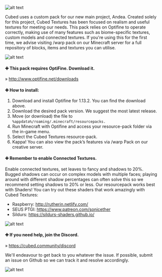 
![alt text](https://i.imgur.com/uDekgeX.png "Cubed Textures")

Cubed uses a custom pack for our new main project, Andea. Created solely for this project, Cubed Textures has been focused on realism and useful textures for meeting our needs. This pack relies on Optifine to operate correctly, making use of many features such as biome-specific textures, custom models and connected textures. If you're using this for the first time, we advise visiting /warp pack on our Minecraft server for a full repository of blocks, items and textures you can utilise.

![alt text](https://i.imgur.com/NCqdzIZ.png "Requirements")

#### ✚ This pack requires OptiFine. Download it.

  » http://www.optifine.net/downloads
  
  
  
#### ✚ How to install:

1. Download and install Optifine for 1.13.2. You can find the download above.
2. Download the desired pack version. We suggest the most latest release.
3. Move (or download) the file to ``%appdata%/roaming/.minecraft/resourcepacks.``
4. Run Minecraft with Optifine and access your resource-pack folder via the in-game menu.
5. Select the Cubed Textures resource-pack.
6. Kappa! You can also view the pack’s features via /warp Pack on our creative server.



#### ✚ Remember to enable Connected Textures.

Enable connected textures, set leaves to fancy and shadows to 20%. Bugged shadows can occur on complex models with multiple faces; playing around with different shadow percentages can often solve this so we recommend setting shadows to 20% or less. Our resourcepack works best with Shaders! You can try out these shaders that work amazingly with Cubed Textures:

- Raspberry: http://rutherin.netlify.com/
- SEUS PTGI: https://www.patreon.com/sonicether
- Sildurs: https://sildurs-shaders.github.io/

![alt text](https://i.imgur.com/GrXeHKF.png "Support")

#### ✚ If you need help, join the Discord.

  » https://cubed.community/discord

We'll endeavour to get back to you whatever the issue. If possible, submit an issue on Github so we can track it and resolve accordingly.

![alt text](https://i.imgur.com/WGhWdjs.png "Hi There")

  
